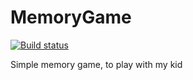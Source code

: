 # MemoryGame

[![Build status](https://ci.appveyor.com/api/projects/status/386sr3sw3i92tub7?svg=true)](https://ci.appveyor.com/project/andreminelli/memorygame)

Simple memory game, to play with my kid

